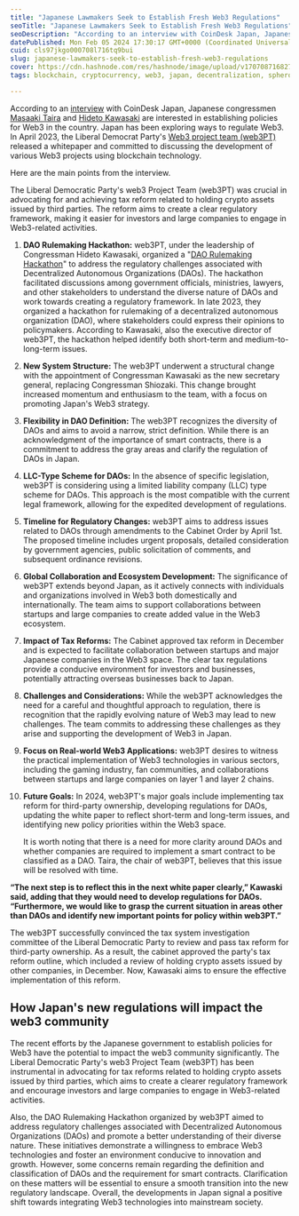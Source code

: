 ```yaml
---
title: "Japanese Lawmakers Seek to Establish Fresh Web3 Regulations"
seoTitle: "Japanese Lawmakers Seek to Establish Fresh Web3 Regulations"
seoDescription: "According to an interview with CoinDesk Japan, Japanese congressmen Masaaki Taira and Hideto Kawasaki are interested in establishing policies for Web3 "
datePublished: Mon Feb 05 2024 17:30:17 GMT+0000 (Coordinated Universal Time)
cuid: cls97jkgo000708l716tq9bui
slug: japanese-lawmakers-seek-to-establish-fresh-web3-regulations
cover: https://cdn.hashnode.com/res/hashnode/image/upload/v1707087168276/74396901-81f8-4e37-b3bd-f64df8fe7f50.png
tags: blockchain, cryptocurrency, web3, japan, decentralization, spheron

---
```


According to an [interview](https://www.coindeskjapan.com/217230/) with CoinDesk Japan, Japanese congressmen [Masaaki Taira](https://en.wikipedia.org/wiki/Masaaki_Taira) and [Hideto Kawasaki](https://www.jimin.jp/english/profile/members/202553.html) are interested in establishing policies for Web3 in the country. Japan has been exploring ways to regulate Web3. In April 2023, the Liberal Democrat Party's [Web3 project team (web3PT)](https://note.com/akihisa_shiozaki/n/n8c7ce077e068) released a whitepaper and committed to discussing the development of various Web3 projects using blockchain technology.

Here are the main points from the interview.

The Liberal Democratic Party's web3 Project Team (web3PT) was crucial in advocating for and achieving tax reform related to holding crypto assets issued by third parties. The reform aims to create a clear regulatory framework, making it easier for investors and large companies to engage in Web3-related activities.

1. **DAO Rulemaking Hackathon:** web3PT, under the leadership of Congressman Hideto Kawasaki, organized a "[DAO Rulemaking Hackathon](https://www.coindesk.com/learn/what-is-a-dao/)" to address the regulatory challenges associated with Decentralized Autonomous Organizations (DAOs). The hackathon facilitated discussions among government officials, ministries, lawyers, and other stakeholders to understand the diverse nature of DAOs and work towards creating a regulatory framework. In late 2023, they organized a hackathon for rulemaking of a decentralized autonomous organization (DAO), where stakeholders could express their opinions to policymakers. According to Kawasaki, also the executive director of web3PT, the hackathon helped identify both short-term and medium-to-long-term issues.
    
2. **New System Structure:** The web3PT underwent a structural change with the appointment of Congressman Kawasaki as the new secretary general, replacing Congressman Shiozaki. This change brought increased momentum and enthusiasm to the team, with a focus on promoting Japan's Web3 strategy.
    
3. **Flexibility in DAO Definition:** The web3PT recognizes the diversity of DAOs and aims to avoid a narrow, strict definition. While there is an acknowledgment of the importance of smart contracts, there is a commitment to address the gray areas and clarify the regulation of DAOs in Japan.
    
4. **LLC-Type Scheme for DAOs:** In the absence of specific legislation, web3PT is considering using a limited liability company (LLC) type scheme for DAOs. This approach is the most compatible with the current legal framework, allowing for the expedited development of regulations. 
    
5. **Timeline for Regulatory Changes:** web3PT aims to address issues related to DAOs through amendments to the Cabinet Order by April 1st. The proposed timeline includes urgent proposals, detailed consideration by government agencies, public solicitation of comments, and subsequent ordinance revisions.
    
6. **Global Collaboration and Ecosystem Development:** The significance of web3PT extends beyond Japan, as it actively connects with individuals and organizations involved in Web3 both domestically and internationally. The team aims to support collaborations between startups and large companies to create added value in the Web3 ecosystem.
    
7. **Impact of Tax Reforms:** The Cabinet approved tax reform in December and is expected to facilitate collaboration between startups and major Japanese companies in the Web3 space. The clear tax regulations provide a conducive environment for investors and businesses, potentially attracting overseas businesses back to Japan.
    
8. **Challenges and Considerations:** While the web3PT acknowledges the need for a careful and thoughtful approach to regulation, there is recognition that the rapidly evolving nature of Web3 may lead to new challenges. The team commits to addressing these challenges as they arise and supporting the development of Web3 in Japan.
    
9. **Focus on Real-world Web3 Applications:** web3PT desires to witness the practical implementation of Web3 technologies in various sectors, including the gaming industry, fan communities, and collaborations between startups and large companies on layer 1 and layer 2 chains.
    
10. **Future Goals:** In 2024, web3PT's major goals include implementing tax reform for third-party ownership, developing regulations for DAOs, updating the white paper to reflect short-term and long-term issues, and identifying new policy priorities within the Web3 space.
    
    It is worth noting that there is a need for more clarity around DAOs and whether companies are required to implement a smart contract to be classified as a DAO. Taira, the chair of web3PT, believes that this issue will be resolved with time.
    

**“The next step is to reflect this in the next white paper clearly,” Kawaski said, adding that they would need to develop regulations for DAOs. “Furthermore, we would like to grasp the current situation in areas other than DAOs and identify new important points for policy within web3PT.”**

The web3PT successfully convinced the tax system investigation committee of the Liberal Democratic Party to review and pass tax reform for third-party ownership. As a result, the cabinet approved the party's tax reform outline, which included a review of holding crypto assets issued by other companies, in December. Now, Kawasaki aims to ensure the effective implementation of this reform.

## How Japan's new regulations will impact the web3 community 

The recent efforts by the Japanese government to establish policies for Web3 have the potential to impact the web3 community significantly. The Liberal Democratic Party's web3 Project Team (web3PT) has been instrumental in advocating for tax reforms related to holding crypto assets issued by third parties, which aims to create a clearer regulatory framework and encourage investors and large companies to engage in Web3-related activities. 

Also, the DAO Rulemaking Hackathon organized by web3PT aimed to address regulatory challenges associated with Decentralized Autonomous Organizations (DAOs) and promote a better understanding of their diverse nature. These initiatives demonstrate a willingness to embrace Web3 technologies and foster an environment conducive to innovation and growth. However, some concerns remain regarding the definition and classification of DAOs and the requirement for smart contracts. Clarification on these matters will be essential to ensure a smooth transition into the new regulatory landscape. Overall, the developments in Japan signal a positive shift towards integrating Web3 technologies into mainstream society.